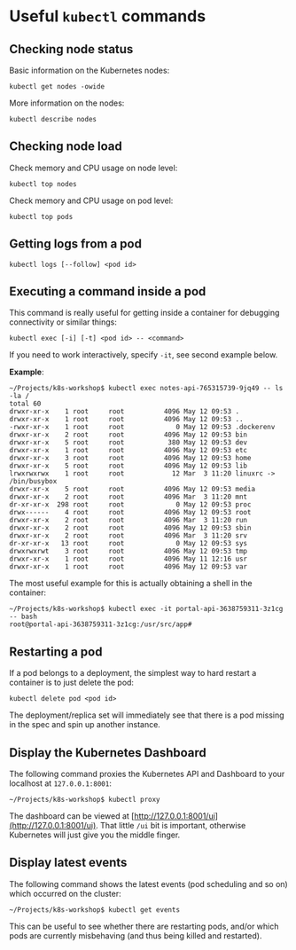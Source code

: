 # Useful `kubectl` commands

## Checking node status

Basic information on the Kubernetes nodes:

```
kubectl get nodes -owide
```

More information on the nodes:

```
kubectl describe nodes
```

## Checking node load

Check memory and CPU usage on node level:

```
kubectl top nodes
```

Check memory and CPU usage on pod level:

```
kubectl top pods
```

## Getting logs from a pod

```
kubectl logs [--follow] <pod id>
```

## Executing a command inside a pod

This command is really useful for getting inside a container for debugging connectivity or similar things:

```
kubectl exec [-i] [-t] <pod id> -- <command>
```

If you need to work interactively, specify `-it`, see second example below.

**Example**:

```
~/Projects/k8s-workshop$ kubectl exec notes-api-765315739-9jq49 -- ls -la /
total 60
drwxr-xr-x    1 root     root          4096 May 12 09:53 .
drwxr-xr-x    1 root     root          4096 May 12 09:53 ..
-rwxr-xr-x    1 root     root             0 May 12 09:53 .dockerenv
drwxr-xr-x    2 root     root          4096 May 12 09:53 bin
drwxr-xr-x    5 root     root           380 May 12 09:53 dev
drwxr-xr-x    1 root     root          4096 May 12 09:53 etc
drwxr-xr-x    3 root     root          4096 May 12 09:53 home
drwxr-xr-x    5 root     root          4096 May 12 09:53 lib
lrwxrwxrwx    1 root     root            12 Mar  3 11:20 linuxrc -> /bin/busybox
drwxr-xr-x    5 root     root          4096 May 12 09:53 media
drwxr-xr-x    2 root     root          4096 Mar  3 11:20 mnt
dr-xr-xr-x  298 root     root             0 May 12 09:53 proc
drwx------    4 root     root          4096 May 12 09:53 root
drwxr-xr-x    2 root     root          4096 Mar  3 11:20 run
drwxr-xr-x    2 root     root          4096 May 12 09:53 sbin
drwxr-xr-x    2 root     root          4096 Mar  3 11:20 srv
dr-xr-xr-x   13 root     root             0 May 12 09:53 sys
drwxrwxrwt    3 root     root          4096 May 12 09:53 tmp
drwxr-xr-x    1 root     root          4096 May 11 12:16 usr
drwxr-xr-x    1 root     root          4096 May 12 09:53 var
```

The most useful example for this is actually obtaining a shell in the container:

```
~/Projects/k8s-workshop$ kubectl exec -it portal-api-3638759311-3z1cg -- bash
root@portal-api-3638759311-3z1cg:/usr/src/app#
```

## Restarting a pod

If a pod belongs to a deployment, the simplest way to hard restart a container is to just delete the pod:

```
kubectl delete pod <pod id>
```

The deployment/replica set will immediately see that there is a pod missing in the spec and spin up another instance.

## Display the Kubernetes Dashboard

The following command proxies the Kubernetes API and Dashboard to your localhost at `127.0.0.1:8001`:

```
~/Projects/k8s-workshop$ kubectl proxy
```

The dashboard can be viewed at [http://127.0.0.1:8001/ui](http://127.0.0.1:8001/ui). That little `/ui` bit is important, otherwise Kubernetes will just give you the middle finger.

## Display latest events

The following command shows the latest events (pod scheduling and so on) which occurred on the cluster:

```
~/Projects/k8s-workshop$ kubectl get events
```

This can be useful to see whether there are restarting pods, and/or which pods are currently misbehaving (and thus being killed and restarted).
